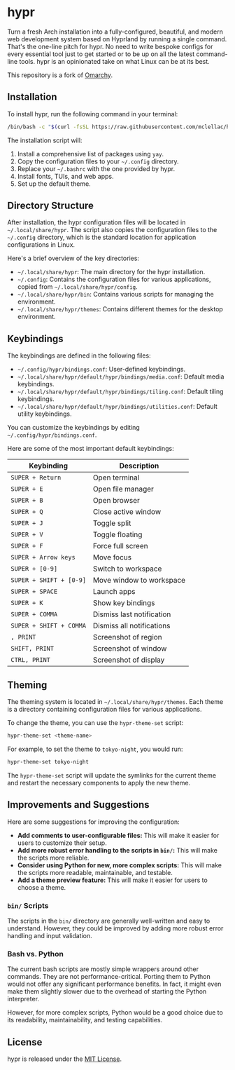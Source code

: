# hypr

Turn a fresh Arch installation into a fully-configured, beautiful, and modern web development system based on Hyprland by running a single command. That's the one-line pitch for hypr. No need to write bespoke configs for every essential tool just to get started or to be up on all the latest command-line tools. hypr is an opinionated take on what Linux can be at its best.

This repository is a fork of [Omarchy](https://github.com/omarchy/omarchy).

## Installation

To install hypr, run the following command in your terminal:

```bash
/bin/bash -c "$(curl -fsSL https://raw.githubusercontent.com/mclellac/hypr/main/install.sh)"
```

The installation script will:

1.  Install a comprehensive list of packages using `yay`.
2.  Copy the configuration files to your `~/.config` directory.
3.  Replace your `~/.bashrc` with the one provided by hypr.
4.  Install fonts, TUIs, and web apps.
5.  Set up the default theme.

## Directory Structure

After installation, the hypr configuration files will be located in `~/.local/share/hypr`. The script also copies the configuration files to the `~/.config` directory, which is the standard location for application configurations in Linux.

Here's a brief overview of the key directories:

*   `~/.local/share/hypr`: The main directory for the hypr installation.
*   `~/.config`: Contains the configuration files for various applications, copied from `~/.local/share/hypr/config`.
*   `~/.local/share/hypr/bin`: Contains various scripts for managing the environment.
*   `~/.local/share/hypr/themes`: Contains different themes for the desktop environment.

## Keybindings

The keybindings are defined in the following files:

*   `~/.config/hypr/bindings.conf`: User-defined keybindings.
*   `~/.local/share/hypr/default/hypr/bindings/media.conf`: Default media keybindings.
*   `~/.local/share/hypr/default/hypr/bindings/tiling.conf`: Default tiling keybindings.
*   `~/.local/share/hypr/default/hypr/bindings/utilities.conf`: Default utility keybindings.

You can customize the keybindings by editing `~/.config/hypr/bindings.conf`.

Here are some of the most important default keybindings:

| Keybinding              | Description                   |
| ----------------------- | ----------------------------- |
| `SUPER + Return`        | Open terminal                 |
| `SUPER + E`             | Open file manager             |
| `SUPER + B`             | Open browser                  |
| `SUPER + Q`             | Close active window           |
| `SUPER + J`             | Toggle split                  |
| `SUPER + V`             | Toggle floating               |
| `SUPER + F`             | Force full screen             |
| `SUPER + Arrow keys`    | Move focus                    |
| `SUPER + [0-9]`         | Switch to workspace           |
| `SUPER + SHIFT + [0-9]` | Move window to workspace      |
| `SUPER + SPACE`         | Launch apps                   |
| `SUPER + K`             | Show key bindings             |
| `SUPER + COMMA`         | Dismiss last notification     |
| `SUPER + SHIFT + COMMA` | Dismiss all notifications     |
| `, PRINT`               | Screenshot of region          |
| `SHIFT, PRINT`          | Screenshot of window          |
| `CTRL, PRINT`           | Screenshot of display         |

## Theming

The theming system is located in `~/.local/share/hypr/themes`. Each theme is a directory containing configuration files for various applications.

To change the theme, you can use the `hypr-theme-set` script:

```bash
hypr-theme-set <theme-name>
```

For example, to set the theme to `tokyo-night`, you would run:

```bash
hypr-theme-set tokyo-night
```

The `hypr-theme-set` script will update the symlinks for the current theme and restart the necessary components to apply the new theme.

## Improvements and Suggestions

Here are some suggestions for improving the configuration:

*   **Add comments to user-configurable files:** This will make it easier for users to customize their setup.
*   **Add more robust error handling to the scripts in `bin/`:** This will make the scripts more reliable.
*   **Consider using Python for new, more complex scripts:** This will make the scripts more readable, maintainable, and testable.
*   **Add a theme preview feature:** This will make it easier for users to choose a theme.

### `bin/` Scripts

The scripts in the `bin/` directory are generally well-written and easy to understand. However, they could be improved by adding more robust error handling and input validation.

### Bash vs. Python

The current bash scripts are mostly simple wrappers around other commands. They are not performance-critical. Porting them to Python would not offer any significant performance benefits. In fact, it might even make them slightly slower due to the overhead of starting the Python interpreter.

However, for more complex scripts, Python would be a good choice due to its readability, maintainability, and testing capabilities.

## License

hypr is released under the [MIT License](https://opensource.org/licenses/MIT).
